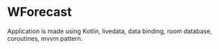 # WForecast
 
 Application is made using Kotlin, livedata, data binding, room database, coroutines, mvvm pattern.
 
